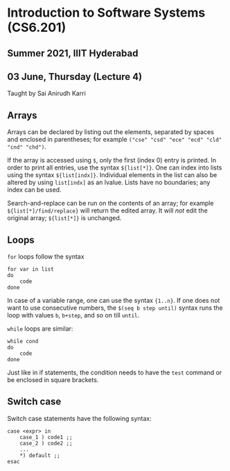# Introduction to Software Systems (CS6.201)
## Summer 2021, IIIT Hyderabad
## 03 June, Thursday (Lecture 4)

Taught by Sai Anirudh Karri

## Arrays
Arrays can be declared by listing out the elements, separated by spaces and enclosed in parentheses; for example `("cse" "csd" "ece" "ecd" "cld" "cnd" "chd")`.  

If the array is accessed using `$`, only the first (index 0) entry is printed. In order to print all entries, use the syntax `${list[*]}`. One can index into lists using the syntax `${list[indx]}`. Individual elements in the list can also be altered by using `list[indx]` as an lvalue. Lists have no boundaries; any index can be used.  

Search-and-replace can be run on the contents of an array; for example `${list[*]/find/replace}` will return the edited array. It will _not_ edit the original array; `${list[*]}` is unchanged.  

## Loops
`for` loops follow the syntax
    
    for var in list
    do
        code
    done

In case of a variable range, one can use the syntax `{1..n}`. If one does not want to use consecutive numbers, the `$(seq b step until)` syntax runs the loop with values `b`, `b+step`, and so on till `until`.

`while` loops are similar:
    
    while cond
    do
        code
    done

Just like in if statements, the condition needs to have the `test` command or be enclosed in square brackets.  

## Switch case
Switch case statements have the following syntax:

    case <expr> in
        case_1 ) code1 ;;
        case_2 ) code2 ;;
        ...
        *) default ;;
    esac
